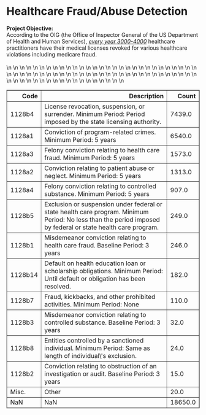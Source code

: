 <div class="cell text_cell rendered unselected" tabindex="2">
<div class="inner_cell">
<div class="text_cell_render rendered_html" tabindex="-1">
<h1 id="Project-1:-Doctor-or-Drug-Dealer?">Healthcare Fraud/Abuse Detection</h1>
</div>
</div>
</div>
<div class="cell text_cell unselected rendered" tabindex="2">
<div class="prompt input_prompt"><strong>Project Objective:</strong></div>
<div class="prompt input_prompt">According to the OIG (the Office of Inspector General of the US Department of Health and Human Services), <span style="text-decoration: underline;"><em>every year 3000-4000</em></span> healthcare practitioners have their medical licenses revoked for various healthcare violations including medicare fraud.&nbsp;</div>
<br />
<table border="1" class="dataframe">
<thead>
<tr style="text-align: right;">
<th>Code</th>
<th>Description</th>\n      <th>Count</th>\n    </tr>\n  </thead>\n  <tbody>\n    <tr>\n      <td>1128b4</td>\n      <td>License revocation, suspension, or surrender. Minimum Period: Period imposed by the state licensing authority.</td>\n      <td>7439.0</td>\n    </tr>\n    <tr>\n      <td>1128a1</td>\n      <td>Conviction of program-related crimes. Minimum Period: 5 years</td>\n      <td>6540.0</td>\n    </tr>\n    <tr>\n      <td>1128a3</td>\n      <td>Felony conviction relating to health care fraud. Minimum Period: 5 years</td>\n      <td>1573.0</td>\n    </tr>\n    <tr>\n      <td>1128a2</td>\n      <td>Conviction relating to patient abuse or neglect. Minimum Period: 5 years</td>\n      <td>1313.0</td>\n    </tr>\n    <tr>\n      <td>1128a4</td>\n      <td>Felony conviction relating to controlled substance. Minimum Period: 5 years</td>\n      <td>907.0</td>\n    </tr>\n    <tr>\n      <td>1128b5</td>\n      <td>Exclusion or suspension under federal or state health care program. Minimum Period: No less than the period imposed by federal or state health care program.</td>\n      <td>249.0</td>\n    </tr>\n    <tr>\n      <td>1128b1</td>\n      <td>Misdemeanor conviction relating to health care fraud. Baseline Period: 3 years</td>\n      <td>246.0</td>\n    </tr>\n    <tr>\n      <td>1128b14</td>\n      <td>Default on health education loan or scholarship obligations. Minimum Period: Until default or obligation has been resolved.</td>\n      <td>182.0</td>\n    </tr>\n    <tr>\n      <td>1128b7</td>\n      <td>Fraud, kickbacks, and other prohibited activities. Minimum Period: None</td>\n      <td>110.0</td>\n    </tr>\n    <tr>\n      <td>1128b3</td>\n      <td>Misdemeanor conviction relating to controlled substance. Baseline Period: 3 years</td>\n      <td>32.0</td>\n    </tr>\n    <tr>\n      <td>1128b8</td>\n      <td>Entities controlled by a sanctioned individual. Minimum Period: Same as length of individual\'s exclusion.</td>\n      <td>24.0</td>\n    </tr>\n    <tr>\n      <td>1128b2</td>\n      <td>Conviction relating to obstruction of an investigation or audit. Baseline Period: 3 years</td>\n      <td>15.0</td>\n    </tr>\n    <tr>\n      <td>Misc.</td>\n      <td>Other</td>\n      <td>20.0</td>\n    </tr>\n    <tr>\n      <td>NaN</td>\n      <td>NaN</td>\n      <td>18650.0</td>\n    </tr>\n  </tbody>\n</table>

